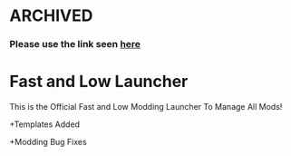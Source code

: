 # ARCHIVED
### Please use the link seen [here](https://github.com/bigdummyhead/fastloader)

# Fast and Low Launcher

This is the Official Fast and Low Modding Launcher To Manage All Mods!

+Templates Added

+Modding Bug Fixes
